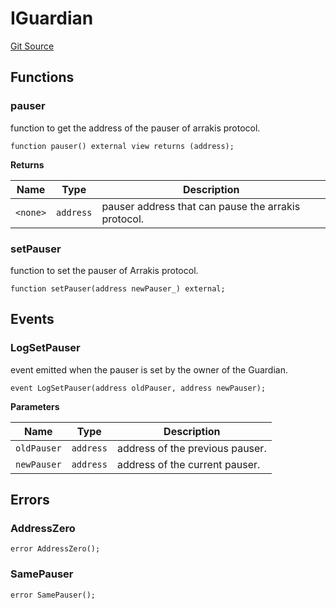 # IGuardian
[Git Source](https://github.com/ArrakisFinance/arrakis-modular/blob/9091a6ee814f061039fd7b968feddb93bbdf1110/src/interfaces/IGuardian.sol)


## Functions
### pauser

function to get the address of the pauser of arrakis
protocol.


```solidity
function pauser() external view returns (address);
```
**Returns**

|Name|Type|Description|
|----|----|-----------|
|`<none>`|`address`|pauser address that can pause the arrakis protocol.|


### setPauser

function to set the pauser of Arrakis protocol.


```solidity
function setPauser(address newPauser_) external;
```

## Events
### LogSetPauser
event emitted when the pauser is set by the owner of the Guardian.


```solidity
event LogSetPauser(address oldPauser, address newPauser);
```

**Parameters**

|Name|Type|Description|
|----|----|-----------|
|`oldPauser`|`address`|address of the previous pauser.|
|`newPauser`|`address`|address of the current pauser.|

## Errors
### AddressZero

```solidity
error AddressZero();
```

### SamePauser

```solidity
error SamePauser();
```

